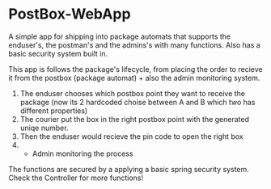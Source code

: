 # PostBox-WebApp
 A simple app for shipping into package automats that supports the enduser's, the postman's and the admins's with many functions. Also has a basic security system built in.

This app is follows the package's lifecycle, from placing the order to recieve it from the postbox (package automat) + also the admin monitoring system.
1. The enduser chooses which postbox point they want to receive the package (now its 2 hardcoded choise between A and B which two has different properties)
2. The courier put the box in the right postbox point with the generated uniqe number.
3. Then the enduser would recieve the pin code to open the right box
4. + Admin monitoring the process

The functions are secured by a applying a basic spring security system.
Check the Controller for more functions!
